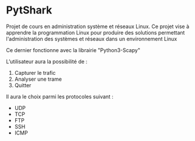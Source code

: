 # PytShark
Projet de cours en administration système et réseaux Linux.
Ce projet vise à apprendre la programmation Linux pour produire des solutions
permettant l'administration des systèmes et réseaux dans un environnement Linux

Ce dernier fonctionne avec la librairie "Python3-Scapy"

L’utilisateur aura la possibilité de :
1. Capturer le trafic
2. Analyser une trame
3. Quitter

Il aura le choix parmi les protocoles suivant :
- UDP
- TCP
- FTP
- SSH
- ICMP

